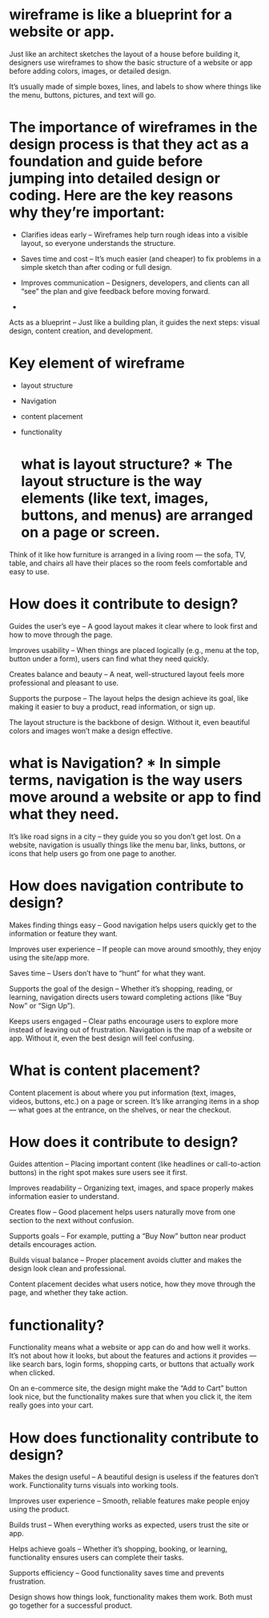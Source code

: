 # wireframe is like a blueprint for a website or app.

Just like an architect sketches the layout of a house before building it, designers use wireframes to show the basic structure of a website or app before adding colors, images, or detailed design.

It’s usually made of simple boxes, lines, and labels to show where things like the menu, buttons, pictures, and text will go. 


# The importance of wireframes in the design process is that they act as a foundation and guide before jumping into detailed design or coding. Here are the key reasons why they’re important:

* Clarifies ideas early – Wireframes help turn rough ideas into a visible layout, so everyone understands the structure.

* Saves time and cost – It’s much easier (and cheaper) to fix problems in a simple sketch than after coding or full design.

* Improves communication – Designers, developers, and clients can all “see” the plan and give feedback before moving forward.

* 
Acts as a blueprint – Just like a building plan, it guides the next steps: visual design, content creation, and development.



  # Key element of wireframe

  * layout structure
 
  * Navigation
 
  * content placement
 
  * functionality
 
    # what is layout structure?    * The layout structure is the way elements (like text, images, buttons, and menus) are arranged on a page or screen.
Think of it like how furniture is arranged in a living room — the sofa, TV, table, and chairs all have their places so the room feels comfortable and easy to use.

#  How does it contribute to design?

Guides the user’s eye – A good layout makes it clear where to look first and how to move through the page.

Improves usability – When things are placed logically (e.g., menu at the top, button under a form), users can find what they need quickly.

Creates balance and beauty – A neat, well-structured layout feels more professional and pleasant to use.

Supports the purpose – The layout helps the design achieve its goal, like making it easier to buy a product, read information, or sign up.

  The layout structure is the backbone of design. Without it, even beautiful colors and images won’t make a design effective.

  

  # what is Navigation?       * In simple terms, navigation is the way users move around a website or app to find what they need.
It’s like road signs in a city – they guide you so you don’t get lost. On a website, navigation is usually things like the menu bar, links, buttons, or icons that help users go from one page to another.

#  How does navigation contribute to design?

Makes finding things easy – Good navigation helps users quickly get to the information or feature they want.

Improves user experience – If people can move around smoothly, they enjoy using the site/app more.

Saves time – Users don’t have to “hunt” for what they want.

Supports the goal of the design – Whether it’s shopping, reading, or learning, navigation directs users toward completing actions (like “Buy Now” or “Sign Up”).

Keeps users engaged – Clear paths encourage users to explore more instead of leaving out of frustration.
 Navigation is the map of a website or app. Without it, even the best design will feel confusing.


# What is content placement?

Content placement is about where you put information (text, images, videos, buttons, etc.) on a page or screen.
It’s like arranging items in a shop — what goes at the entrance, on the shelves, or near the checkout.

# How does it contribute to design?

Guides attention – Placing important content (like headlines or call-to-action buttons) in the right spot makes sure users see it first.

Improves readability – Organizing text, images, and space properly makes information easier to understand.

Creates flow – Good placement helps users naturally move from one section to the next without confusion.

Supports goals – For example, putting a “Buy Now” button near product details encourages action.

Builds visual balance – Proper placement avoids clutter and makes the design look clean and professional.

Content placement decides what users notice, how they move through the page, and whether they take action.

# functionality? 

Functionality means what a website or app can do and how well it works.
It’s not about how it looks, but about the features and actions it provides — like search bars, login forms, shopping carts, or buttons that actually work when clicked.

 On an e-commerce site, the design might make the “Add to Cart” button look nice, but the functionality makes sure that when you click it, the item really goes into your cart.

#  How does functionality contribute to design?

Makes the design useful – A beautiful design is useless if the features don’t work. Functionality turns visuals into working tools.

Improves user experience – Smooth, reliable features make people enjoy using the product.

Builds trust – When everything works as expected, users trust the site or app.

Helps achieve goals – Whether it’s shopping, booking, or learning, functionality ensures users can complete their tasks.

Supports efficiency – Good functionality saves time and prevents frustration.

 Design shows how things look, functionality makes them work. Both must go together for a successful product.
 

  
  
